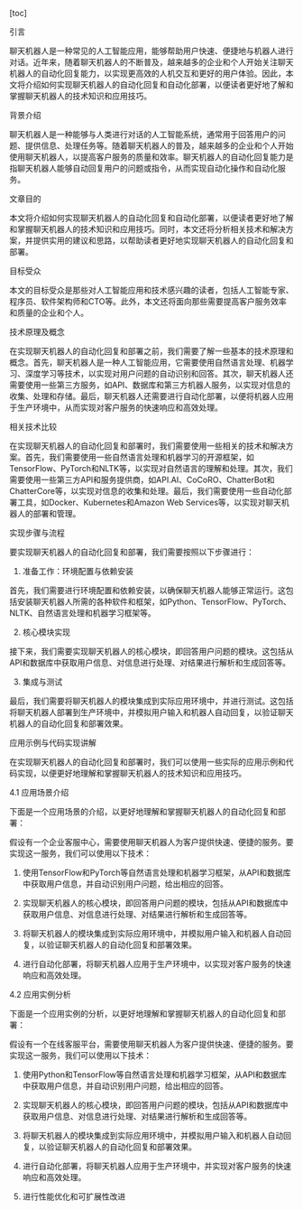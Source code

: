 
[toc]                    
                
                
引言

聊天机器人是一种常见的人工智能应用，能够帮助用户快速、便捷地与机器人进行对话。近年来，随着聊天机器人的不断普及，越来越多的企业和个人开始关注聊天机器人的自动化回复能力，以实现更高效的人机交互和更好的用户体验。因此，本文将介绍如何实现聊天机器人的自动化回复和自动化部署，以便读者更好地了解和掌握聊天机器人的技术知识和应用技巧。

背景介绍

聊天机器人是一种能够与人类进行对话的人工智能系统，通常用于回答用户的问题、提供信息、处理任务等。随着聊天机器人的普及，越来越多的企业和个人开始使用聊天机器人，以提高客户服务的质量和效率。聊天机器人的自动化回复能力是指聊天机器人能够自动回复用户的问题或指令，从而实现自动化操作和自动化服务。

文章目的

本文将介绍如何实现聊天机器人的自动化回复和自动化部署，以便读者更好地了解和掌握聊天机器人的技术知识和应用技巧。同时，本文还将分析相关技术和解决方案，并提供实用的建议和思路，以帮助读者更好地实现聊天机器人的自动化回复和部署。

目标受众

本文的目标受众是那些对人工智能应用和技术感兴趣的读者，包括人工智能专家、程序员、软件架构师和CTO等。此外，本文还将面向那些需要提高客户服务效率和质量的企业和个人。

技术原理及概念

在实现聊天机器人的自动化回复和部署之前，我们需要了解一些基本的技术原理和概念。首先，聊天机器人是一种人工智能应用，它需要使用自然语言处理、机器学习、深度学习等技术，以实现对用户问题的自动识别和回答。其次，聊天机器人还需要使用一些第三方服务，如API、数据库和第三方机器人服务，以实现对信息的收集、处理和存储。最后，聊天机器人还需要进行自动化部署，以便将机器人应用于生产环境中，从而实现对客户服务的快速响应和高效处理。

相关技术比较

在实现聊天机器人的自动化回复和部署时，我们需要使用一些相关的技术和解决方案。首先，我们需要使用一些自然语言处理和机器学习的开源框架，如TensorFlow、PyTorch和NLTK等，以实现对自然语言的理解和处理。其次，我们需要使用一些第三方API和服务提供商，如API.AI、CoCoRO、ChatterBot和ChatterCore等，以实现对信息的收集和处理。最后，我们需要使用一些自动化部署工具，如Docker、Kubernetes和Amazon Web Services等，以实现对聊天机器人的部署和管理。

实现步骤与流程

要实现聊天机器人的自动化回复和部署，我们需要按照以下步骤进行：

1. 准备工作：环境配置与依赖安装

首先，我们需要进行环境配置和依赖安装，以确保聊天机器人能够正常运行。这包括安装聊天机器人所需的各种软件和框架，如Python、TensorFlow、PyTorch、NLTK、自然语言处理和机器学习框架等。

2. 核心模块实现

接下来，我们需要实现聊天机器人的核心模块，即回答用户问题的模块。这包括从API和数据库中获取用户信息、对信息进行处理、对结果进行解析和生成回答等。

3. 集成与测试

最后，我们需要将聊天机器人的模块集成到实际应用环境中，并进行测试。这包括将聊天机器人部署到生产环境中，并模拟用户输入和机器人自动回复，以验证聊天机器人的自动化回复和部署效果。

应用示例与代码实现讲解

在实现聊天机器人的自动化回复和部署时，我们可以使用一些实际的应用示例和代码实现，以便更好地理解和掌握聊天机器人的技术知识和应用技巧。

4.1 应用场景介绍

下面是一个应用场景的介绍，以更好地理解和掌握聊天机器人的自动化回复和部署：

假设有一个企业客服中心，需要使用聊天机器人为客户提供快速、便捷的服务。要实现这一服务，我们可以使用以下技术：

1. 使用TensorFlow和PyTorch等自然语言处理和机器学习框架，从API和数据库中获取用户信息，并自动识别用户问题，给出相应的回答。

2. 实现聊天机器人的核心模块，即回答用户问题的模块，包括从API和数据库中获取用户信息、对信息进行处理、对结果进行解析和生成回答等。

3. 将聊天机器人的模块集成到实际应用环境中，并模拟用户输入和机器人自动回复，以验证聊天机器人的自动化回复和部署效果。

4. 进行自动化部署，将聊天机器人应用于生产环境中，以实现对客户服务的快速响应和高效处理。

4.2 应用实例分析

下面是一个应用实例的分析，以更好地理解和掌握聊天机器人的自动化回复和部署：

假设有一个在线客服平台，需要使用聊天机器人为客户提供快速、便捷的服务。要实现这一服务，我们可以使用以下技术：

1. 使用Python和TensorFlow等自然语言处理和机器学习框架，从API和数据库中获取用户信息，并自动识别用户问题，给出相应的回答。

2. 实现聊天机器人的核心模块，即回答用户问题的模块，包括从API和数据库中获取用户信息、对信息进行处理、对结果进行解析和生成回答等。

3. 将聊天机器人的模块集成到实际应用环境中，并模拟用户输入和机器人自动回复，以验证聊天机器人的自动化回复和部署效果。

4. 进行自动化部署，将聊天机器人应用于生产环境中，并实现对客户服务的快速响应和高效处理。

5. 进行性能优化和可扩展性改进

